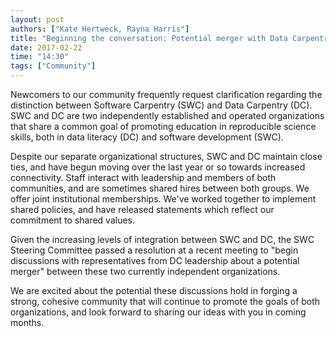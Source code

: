 ```yaml
---
layout: post
authors: ["Kate Hertweck, Rayna Harris"]
title: "Beginning the conversation: Potential merger with Data Carpentry"
date: 2017-02-22
time: "14:30"
tags: ["Community"]
---
```


Newcomers to our community frequently request clarification regarding the 
distinction between Software Carpentry (SWC) and Data Carpentry (DC). SWC 
and DC are two independently established and operated organizations that 
share a common goal of promoting education in reproducible science skills, 
both in data literacy (DC) and software development (SWC). 

Despite our separate organizational structures, SWC and DC maintain close 
ties, and have begun moving over the last year or so towards increased 
connectivity. Staff interact with leadership and members of both communities, 
and are sometimes shared hires between both groups. We offer joint 
institutional memberships. We've worked together to implement shared policies, 
and have released statements which reflect our commitment to shared values. 

Given the increasing levels of integration between SWC and DC, the SWC Steering 
Committee passed a resolution at a recent meeting to "begin discussions with 
representatives from DC leadership about a potential merger" between these two 
currently independent organizations. 

We are excited about the potential these discussions hold in forging a strong, 
cohesive community that will continue to promote the goals of both organizations, 
and look forward to sharing our ideas with you in coming months.

